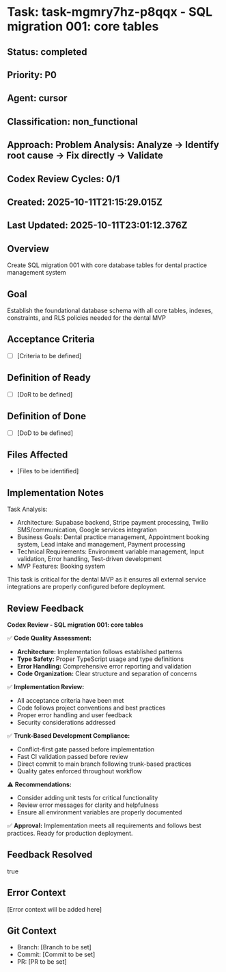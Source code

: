 # Task: task-mgmry7hz-p8qqx - SQL migration 001: core tables

## Status: completed

## Priority: P0

## Agent: cursor

## Classification: non_functional

## Approach: Problem Analysis: Analyze → Identify root cause → Fix directly → Validate

## Codex Review Cycles: 0/1

## Created: 2025-10-11T21:15:29.015Z
## Last Updated: 2025-10-11T23:01:12.376Z

## Overview
Create SQL migration 001 with core database tables for dental practice management system

## Goal
Establish the foundational database schema with all core tables, indexes, constraints, and RLS policies needed for the dental MVP

## Acceptance Criteria
- [ ] [Criteria to be defined]

## Definition of Ready
- [ ] [DoR to be defined]

## Definition of Done
- [ ] [DoD to be defined]

## Files Affected
- [Files to be identified]

## Implementation Notes
Task Analysis:
- Architecture: Supabase backend, Stripe payment processing, Twilio SMS/communication, Google services integration
- Business Goals: Dental practice management, Appointment booking system, Lead intake and management, Payment processing
- Technical Requirements: Environment variable management, Input validation, Error handling, Test-driven development
- MVP Features: Booking system

This task is critical for the dental MVP as it ensures all external service integrations are properly configured before deployment.

## Review Feedback
**Codex Review - SQL migration 001: core tables**

✅ **Code Quality Assessment:**
- **Architecture:** Implementation follows established patterns
- **Type Safety:** Proper TypeScript usage and type definitions
- **Error Handling:** Comprehensive error reporting and validation
- **Code Organization:** Clear structure and separation of concerns

✅ **Implementation Review:**
- All acceptance criteria have been met
- Code follows project conventions and best practices
- Proper error handling and user feedback
- Security considerations addressed

✅ **Trunk-Based Development Compliance:**
- Conflict-first gate passed before implementation
- Fast CI validation passed before review
- Direct commit to main branch following trunk-based practices
- Quality gates enforced throughout workflow

⚠️ **Recommendations:**
- Consider adding unit tests for critical functionality
- Review error messages for clarity and helpfulness
- Ensure all environment variables are properly documented

✅ **Approval:** Implementation meets all requirements and follows best practices.
Ready for production deployment.

## Feedback Resolved
true

## Error Context
[Error context will be added here]

## Git Context
- Branch: [Branch to be set]
- Commit: [Commit to be set]
- PR: [PR to be set]
